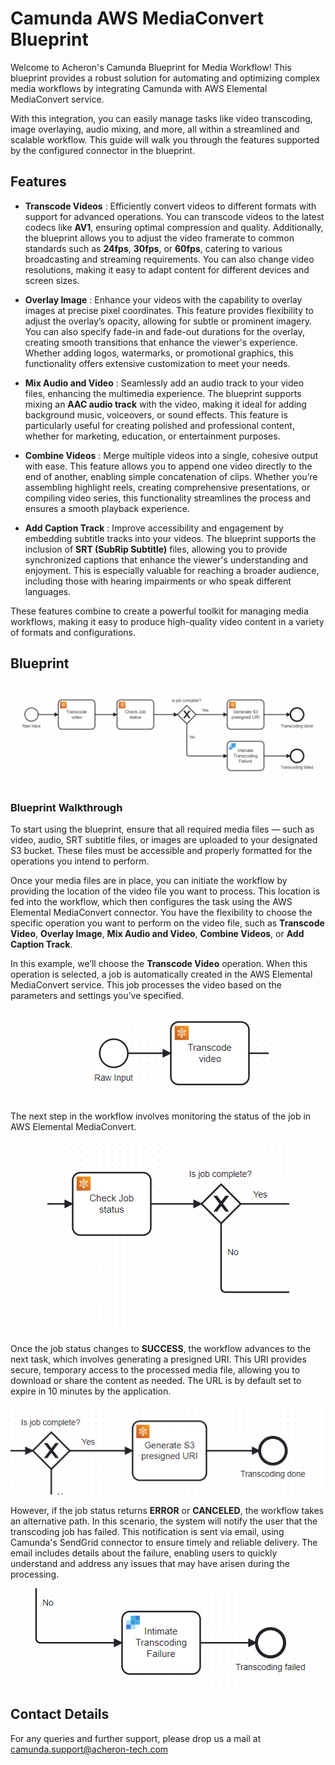 # Camunda AWS MediaConvert Blueprint
<p>
Welcome to Acheron's Camunda Blueprint for Media Workflow! This blueprint provides a robust solution for automating and optimizing complex media workflows by integrating Camunda with AWS Elemental MediaConvert service.</p><p> With this integration, you can easily manage tasks like video transcoding, image overlaying, audio mixing, and more, all within a streamlined and scalable workflow. This guide will walk you through the features supported by the configured connector in the blueprint.</p>

## Features

- **Transcode Videos** : Efficiently convert videos to different formats with support for advanced operations. You can transcode videos to the latest codecs like **AV1**, ensuring optimal compression and quality. Additionally, the blueprint allows you to adjust the video framerate to common standards such as **24fps**, **30fps**, or **60fps**, catering to various broadcasting and streaming requirements. You can also change video resolutions, making it easy to adapt content for different devices and screen sizes.

- **Overlay Image** : Enhance your videos with the capability to overlay images at precise pixel coordinates. This feature provides flexibility to adjust the overlay’s opacity, allowing for subtle or prominent imagery. You can also specify fade-in and fade-out durations for the overlay, creating smooth transitions that enhance the viewer's experience. Whether adding logos, watermarks, or promotional graphics, this functionality offers extensive customization to meet your needs.

- **Mix Audio and Video** : Seamlessly add an audio track to your video files, enhancing the multimedia experience. The blueprint supports mixing an **AAC audio track** with the video, making it ideal for adding background music, voiceovers, or sound effects. This feature is particularly useful for creating polished and professional content, whether for marketing, education, or entertainment purposes.

- **Combine Videos** : Merge multiple videos into a single, cohesive output with ease. This feature allows you to append one video directly to the end of another, enabling simple concatenation of clips. Whether you’re assembling highlight reels, creating comprehensive presentations, or compiling video series, this functionality streamlines the process and ensures a smooth playback experience.

- **Add Caption Track** : Improve accessibility and engagement by embedding subtitle tracks into your videos. The blueprint supports the inclusion of **SRT (SubRip Subtitle)** files, allowing you to provide synchronized captions that enhance the viewer's understanding and enjoyment. This is especially valuable for reaching a broader audience, including those with hearing impairments or who speak different languages.

These features combine to create a powerful toolkit for managing media workflows, making it easy to produce high-quality video content in a variety of formats and configurations.

## Blueprint

![Full Media Workflow](assets/media-workflow.png)

### Blueprint Walkthrough

To start using the blueprint, ensure that all required media files — such as video, audio, SRT subtitle files, or images are uploaded to your designated S3 bucket. These files must be accessible and properly formatted for the operations you intend to perform.

Once your media files are in place, you can initiate the workflow by providing the location of the video file you want to process. This location is fed into the workflow, which then configures the task using the AWS Elemental MediaConvert connector. You have the flexibility to choose the specific operation you want to perform on the video file, such as **Transcode Video**, **Overlay Image**, **Mix Audio and Video**, **Combine Videos**, or **Add Caption Track**.

In this example, we’ll choose the **Transcode Video** operation. When this operation is selected, a job is automatically created in the AWS Elemental MediaConvert service. This job processes the video based on the parameters and settings you’ve specified.

<p align="center">
  <img src="assets/transcode.png" alt="Transcode Video Operation">
</p>

The next step in the workflow involves monitoring the status of the job in AWS Elemental MediaConvert. 

<p align="center">
  <img src="assets/job%20status.png" alt="Job Status Monitoring">
</p>

Once the job status changes to **SUCCESS**, the workflow advances to the next task, which involves generating a presigned URI. This URI provides secure, temporary access to the processed media file, allowing you to download or share the content as needed. The URL is by default set to expire in 10 minutes by the application.

<p align="center">
  <img src="assets/success.png" alt="Success Status">
</p>

However, if the job status returns **ERROR** or **CANCELED**, the workflow takes an alternative path. In this scenario, the system will notify the user that the transcoding job has failed. This notification is sent via email, using Camunda's SendGrid connector to ensure timely and reliable delivery. The email includes details about the failure, enabling users to quickly understand and address any issues that may have arisen during the processing.

<p align="center">
  <img src="assets/failure.png" alt="Failure Notification">
</p>

## Contact Details

For any queries and further support, please drop us a mail at camunda.support@acheron-tech.com